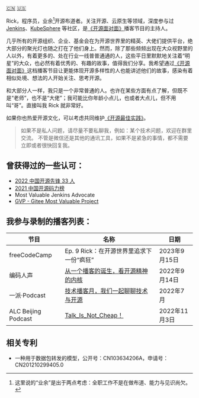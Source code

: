 [:cn:](about-me.md) [:us:](README.md)

Rick，程序员，业余[^1]开源布道者。关注开源、云原生等领域，深度参与过 [Jenkins](https://github.com/jenkinsci/jenkins)、[KubeSphere](https://github.com/kubesphere) 等社区，是[《开源面对面》](https://github.com/opensource-f2f/episode)播客节目的主持人。

几乎所有的开源组织、企业、基金会在为开源世界里的精英、大佬们提供平台，绝大部分的聚光灯也随之打在了他们身上。然而，除了那些频频出现在大众视野里的人以外，有着更多的、处在行业一线普普通通的人，这些平日里默默地关注着“明星”的大众，也必然有着优秀的、有趣的故事，值得我们分享。我希望通过[《开源面对面》](https://github.com/opensource-f2f/episode)这档播客节目让更能体现开源多样性的人也能讲述他们的故事，感染有着相似处境、想法的人开始关注、思考开源。

和大部分人一样，我只是一个非常普通的人。也许在某些方面有点了解，但既不是“老师”，也不是“大佬”；我可能比你年龄小点儿，也或者大点儿，但不用叫“哥”。直接叫我 Rick 就非常好。

如果你也热爱开源文化，可以考虑共同维护[《开源最佳实践》](https://github.com/LinuxSuRen/open-source-best-practice)。

> 如果不是私人问题，请尽量不要私聊我，例如：某个技术问题，欢迎在群里交流。
> 不管是微信还是其他的通讯工具，如果不是紧急的事情，都不需要立即或者很快回复我。

## 曾获得过的一些认可：
* [2022 中国开源先锋 33 人](https://mp.weixin.qq.com/s/rih7D7ESRTd7wSGIb1hQzw)
* [2021 中国开源码力榜](https://opensource.win/)
* Most Valuable Jenkins Advocate
* [GVP - Gitee Most Valuable Project](https://gitee.com/jenkins-zh/jenkins-cli)

## 我参与录制的播客列表：

| 节目 | 名称 | 日期 |
|---|---|---|
| freeCodeCamp | Ep. 9 Rick：在开源世界里追求下一份“疯狂” | 2023年9月15日 |
| 编码人声 | [从一个播客的诞生，看开源精神的内核](https://www.xiaoyuzhoufm.com/episode/6321f13059e6eb5d21cdb1dd) | 2022年9月14日 |
| 一派·Podcast | [技术播客月，我们一起聊聊技术与开源 ](https://www.xiaoyuzhoufm.com/episode/62bbb8015302a45f2498a057) | 2022年7月 |
| ALC Beijing Podcast | [Talk_Is_Not_Cheap！](https://www.ximalaya.com/sound/583205323) | 2022年11月3日 |

## 相关专利
* 一种用于数据包转发的模型，公开号：CN103634206A，申请号：CN201210299405.0

[^1]: 这里说的“业余”是出于两点考虑：全职工作不是在做布道、能力与见识尚欠。
